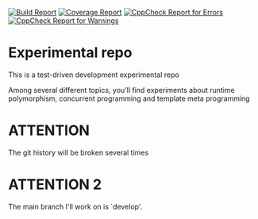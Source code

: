 <a href="https://github.com/stefanofiorentino/experimental/actions/workflows/build.yml"><img src="https://github.com/stefanofiorentino/experimental/actions/workflows/build.yml/badge.svg" alt="Build Report"></a>
<a href="https://github.com/stefanofiorentino/experimental/actions/workflows/coverage.yml"><img src="https://img.shields.io/endpoint?url=https://gist.githubusercontent.com/stefanofiorentino/8bbff6da2e3c92e00414d698b4345248/raw/coverage.json" alt="Coverage Report"></a>
<a href="https://gist.github.com/stefanofiorentino/8bbff6da2e3c92e00414d698b4345248/#file-cppcheck_report-txt">
        <img src="https://img.shields.io/endpoint?url=https://gist.githubusercontent.com/stefanofiorentino/8bbff6da2e3c92e00414d698b4345248/raw/cppcheck_error.json" alt="CppCheck Report for Errors"></a>
<a href="https://gist.github.com/stefanofiorentino/8bbff6da2e3c92e00414d698b4345248/#file-cppcheck_report-txt">
        <img src="https://img.shields.io/endpoint?url=https://gist.githubusercontent.com/stefanofiorentino/8bbff6da2e3c92e00414d698b4345248/raw/cppcheck_warning.json" alt="CppCheck Report for Warnings"></a>

# Experimental repo

This is a test-driven development experimental repo


Among several different topics, you'll find experiments about runtime polymorphism, concurrent programming and template meta programming


# ATTENTION
The git history will be broken several times


# ATTENTION 2
The main branch I'll work on is `develop'.
